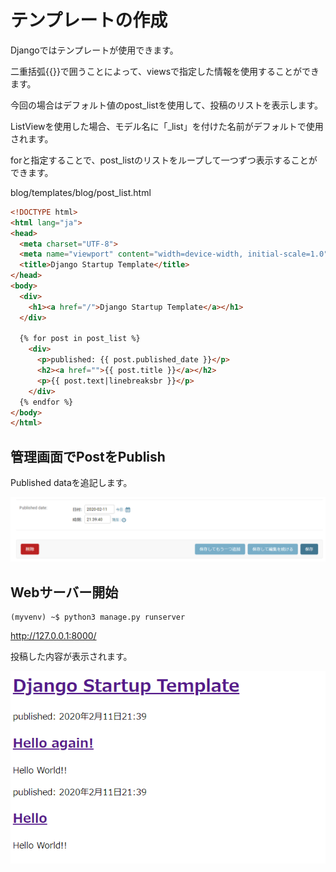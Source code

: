 # テンプレートの作成

Djangoではテンプレートが使用できます。

二重括弧\{\{\}\}で囲うことによって、viewsで指定した情報を使用することができます。

今回の場合はデフォルト値のpost_listを使用して、投稿のリストを表示します。

ListViewを使用した場合、モデル名に「_list」を付けた名前がデフォルトで使用されます。

forと指定することで、post_listのリストをループして一つずつ表示することができます。

blog/templates/blog/post_list.html
```html
<!DOCTYPE html>
<html lang="ja">
<head>
  <meta charset="UTF-8">
  <meta name="viewport" content="width=device-width, initial-scale=1.0">
  <title>Django Startup Template</title>
</head>
<body>
  <div>
    <h1><a href="/">Django Startup Template</a></h1>
  </div>

  {% for post in post_list %}
    <div>
      <p>published: {{ post.published_date }}</p>
      <h2><a href="">{{ post.title }}</a></h2>
      <p>{{ post.text|linebreaksbr }}</p>
    </div>
  {% endfor %}
</body>
</html>
```

## 管理画面でPostをPublish

Published dataを追記します。

![Post](../img/publish.png)

## Webサーバー開始

```
(myvenv) ~$ python3 manage.py runserver
```
http://127.0.0.1:8000/

投稿した内容が表示されます。

![Post](../img/hello.png)
